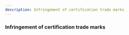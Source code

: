 ```yaml
---
description: Infringement of certification trade marks
---
```


### Infringement of certification trade marks

